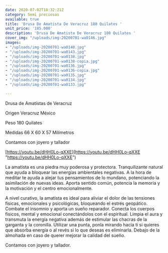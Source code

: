 ```yaml
---
date: 2020-07-02T18:32:21Z
category: Semi preciosas
available: true
title: 'Drusa De Amatista De Veracruz 180 Quilates '
unit_price: '185.000'
description: 'Drusa De Amatista De Veracruz 180 Quilates '
cover_img: "/uploads/img-20200701-wa0146.jpg"
images:
- "/uploads/img-20200701-wa0148.jpg"
- "/uploads/img-20200701-wa0143.jpg"
- "/uploads/img-20200701-wa0138.jpg"
- "/uploads/img-20200701-wa0138-copia.jpg"
- "/uploads/img-20200701-wa0136.jpg"
- "/uploads/img-20200701-wa0136-copia.jpg"
- "/uploads/img-20200701-wa0135.jpg"
- "/uploads/img-20200701-wa0134.jpg"
- "/uploads/img-20200701-wa0133.jpg"

---
```

Drusa de Amatistas de Veracruz

Origen Veracruz México

Peso 180 Quilates

Medidas 66 X 60 X 57 Milímetros

Contamos con joyero y tallador 

[https://youtu.be/dHH0Lo-qXXE](https://youtu.be/dHH0Lo-qXXE "https://youtu.be/dHH0Lo-qXXE")

La amatista es una piedra muy poderosa y protectora. Tranquilizante natural que ayuda a bloquear las energías ambientales negativas. A la hora de meditar te ayuda a alejar tus pensamientos de lo mundano, potenciando la asimilación de nuevas ideas. Aporta sentido común, potencia la memoria y la motivación y el centro emocionalmente.

A nivel curativo, la amatista es ideal para aliviar el dolor de las tensiones físicas, emocionales y psicológicas, bloqueando el estrés geopático. Combate el insomnio y aporta un sueño reparador. Conecta los cuerpos físicos, mental y emocional conectándolos con el espiritual. Limpia el aura y transmuta la energía negativa además de estimular las chacras de la garganta y la coronilla. Utilizar una punta, ponla mirando hacia ti si quieres que absorba energía o al revés si lo que deseas es eliminarla. Debajo de la almohada en caso de querer mejorar la calidad del sueño.

Contamos con joyero y tallador.